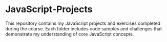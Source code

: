 # JavaScript-Projects
This repository contains my JavaScript projects and exercises completed during the course. Each folder includes code samples and challenges that demonstrate my understanding of core JavaScript concepts.
